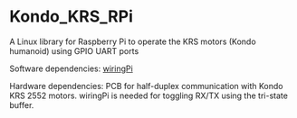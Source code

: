 # Kondo_KRS_RPi
A Linux library for Raspberry Pi to operate the KRS motors (Kondo humanoid) using GPIO UART ports

Software dependencies: [wiringPi]([url](https://github.com/WiringPi/WiringPi))

Hardware dependencies: PCB for half-duplex communication with Kondo KRS 2552 motors. wiringPi is needed for toggling RX/TX using the tri-state buffer.
